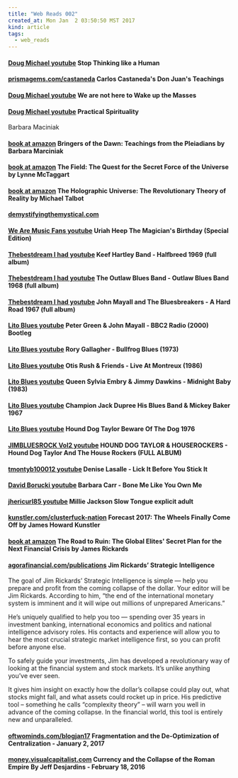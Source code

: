 ```yaml
---
title: "Web Reads 002"
created_at: Mon Jan  2 03:50:50 MST 2017
kind: article
tags:
  - web_reads
---
```


<h4>
  <a href="https://www.youtube.com/watch?v=-Gk6D1PfnKA" target="_blank">Doug Michael youtube</a>
  Stop Thinking like a Human
</h4>

<h4>
  <a href="http://www.prismagems.com/castaneda/donjuan1.html" target="_blank">prismagems.com/castaneda</a>
  Carlos Castaneda's Don Juan's Teachings
</h4>

<h4>
  <a href="https://www.youtube.com/watch?v=pnEJZc7y3Hg" target="_blank">Doug Michael youtube</a>
  We are not here to Wake up the Masses
</h4>

<h4>
  <a href="https://www.youtube.com/watch?v=gYWfiNKVbsE" target="_blank">Doug Michael youtube</a>
  Practical Spirituality
</h4>

Barbara Maciniak

<h4>
  <a href="https://www.amazon.com/Bringers-Dawn-Pleiadians-Barbara-Marciniak/dp/093968098X" target="_blank">book at amazon</a>
  Bringers of the Dawn: Teachings from the Pleiadians
  by Barbara Marciniak
</h4>

<h4>
  <a href="https://www.amazon.com/Field-Quest-Secret-Force-Universe/dp/006143518X" target="_blank">book at amazon</a>
  The Field: The Quest for the Secret Force of the Universe
  by Lynne McTaggart
</h4>

<h4>
  <a href="https://www.amazon.com/Holographic-Universe-Revolutionary-Theory-Reality/dp/0062014102" target="_blank">book at amazon</a>
  The Holographic Universe: The Revolutionary Theory of Reality
  by Michael Talbot
</h4>

<h4>
  <a href="http://www.demystifyingthemystical.com/#/" target="_blank">demystifyingthemystical.com</a>
</h4>

<h4>
  <a href="https://www.youtube.com/watch?v=Js8k-oy_Ju8" target="_blank">We Are Music Fans youtube</a>
  Uriah Heep The Magician's Birthday (Special Edition)
</h4>

<h4>
  <a href="https://www.youtube.com/watch?v=cfvKoJYz2jM" target="_blank">Thebestdream I had youtube</a>
  Keef Hartley Band - Halfbreed 1969 (full album)
</h4>

<h4>
  <a href="https://www.youtube.com/watch?v=tWwqtEZS2UI" target="_blank">Thebestdream I had youtube</a>
  The Outlaw Blues Band - Outlaw Blues Band 1968 (full album)
<h4>

<h4>
  <a href="https://www.youtube.com/watch?v=u-xk0sgYRQc" target="_blank">Thebestdream I had youtube</a>
  John Mayall and The Bluesbreakers - A Hard Road 1967 (full album)
</h4>

<h4>
  <a href="https://www.youtube.com/watch?v=bigH71acJnM" target="_blank">Lito Blues youtube</a>
  Peter Green & John Mayall - BBC2 Radio (2000) Bootleg
</h4>

<h4>
  <a href="https://www.youtube.com/watch?v=wXJ8UwZseTU" target="_blank">Lito Blues youtube</a>
  Rory Gallagher - Bullfrog Blues (1973)
</h4>

<h4>
  <a href="https://www.youtube.com/watch?v=1W1J2yAV-dE" target="_blank">Lito Blues youtube</a>
  Otis Rush & Friends - Live At Montreux (1986)
</h4>

<h4>
  <a href="https://www.youtube.com/watch?v=JSp6ON0XNIs" target="_blank">Lito Blues youtube</a>
  Queen Sylvia Embry & Jimmy Dawkins - Midnight Baby (1983)
</h4>

<h4>
  <a href="https://www.youtube.com/watch?v=N5oIxO28DYc" target="_blank">Lito Blues youtube</a>
  Champion Jack Dupree His Blues Band & Mickey Baker 1967
</h4>

<h4>
  <a href="https://www.youtube.com/watch?v=WNaVy8b5XJk" target="_blank">Lito Blues youtube</a>
  Hound Dog Taylor Beware Of The Dog 1976
</h4>

<h4>
  <a href="https://www.youtube.com/watch?v=nwVMsAxsQzQ" target="_blank">JIMBLUESROCK Vol2 youtube</a>
  HOUND DOG TAYLOR & HOUSEROCKERS - Hound Dog Taylor And The House Rockers (FULL ALBUM)
</h4>

<h4>
  <a href="https://www.youtube.com/watch?v=1LLWVqUZvT0" target="_blank">tmontyb100012 youtube</a>
  Denise Lasalle - Lick It Before You Stick It
</h4>

<h4>
  <a href="https://www.youtube.com/watch?v=zZWe2w03hU4" target="_blank">David Borucki youtube</a>
  Barbara Carr - Bone Me Like You Own Me
</h4>

<h4>
  <a href="https://www.youtube.com/watch?v=JEwuJpgsBu4" target="_blank">jhericurl85 youtube</a>
  Millie Jackson Slow Tongue explicit adult
</h4>

<h4>
  <a href="http://kunstler.com/clusterfuck-nation/forecast-2017-wheels-finally-come-off/" target="_blank">kunstler.com/clusterfuck-nation</a>
  Forecast 2017: The Wheels Finally Come Off by James Howard Kunstler
</h4>

<h4>
  <a href="https://www.amazon.com/Road-Ruin-Global-Elites-Financial/dp/1591848083" target="_blank">book at amazon</a>
  The Road to Ruin: The Global Elites' Secret Plan for the Next Financial Crisis by James Rickards
</h4>

<h4>
  <a href="https://agorafinancial.com/publications/awn/" target="_blank">agorafinancial.com/publications</a>
  Jim Rickards’ Strategic Intelligence
</h4>

The goal of Jim Rickards’ Strategic Intelligence is simple — help you
prepare and profit from the coming collapse of the dollar. Your editor
will be Jim Rickards. According to him, “the end of the international
monetary system is imminent and it will wipe out millions of unprepared
Americans.”

He’s uniquely qualified to help you too — spending over 35 years in
investment banking, international economics and politics and national
intelligence advisory roles. His contacts and experience will allow you
to hear the most crucial strategic market intelligence first, so you
can profit before anyone else.

To safely guide your investments, Jim has developed a revolutionary
way of looking at the financial system and stock markets. It’s unlike
anything you’ve ever seen.

It gives him insight on exactly how the dollar’s collapse could play
out, what stocks might fall, and what assets could rocket up in price. His
predictive tool – something he calls “complexity theory” – will
warn you well in advance of the coming collapse. In the financial world,
this tool is entirely new and unparalleled.

<h4>
  <a href="http://www.oftwominds.com/blogjan17/fragmentation1-17.html" target="_blank">oftwominds.com/blogjan17</a>
  Fragmentation and the De-Optimization of Centralization - January 2, 2017 
</h4>

<h4>
  <a href="http://money.visualcapitalist.com/currency-and-the-collapse-of-the-roman-empire/" target="_blank">money.visualcapitalist.com</a>
  Currency and the Collapse of the Roman Empire By Jeff Desjardins - February 18, 2016
</h4>

<!--
html boilerplate
<a href="" target="_blank"></a>
<a name=""></a>
<img src="" width="400px">
<ul>
  <li></li>
</ul>
<pre>
</pre>
<pre><code>
</code></pre>
<math xmlns='http://www.w3.org/1998/Math/MathML' display='block'>
</math>
-->
